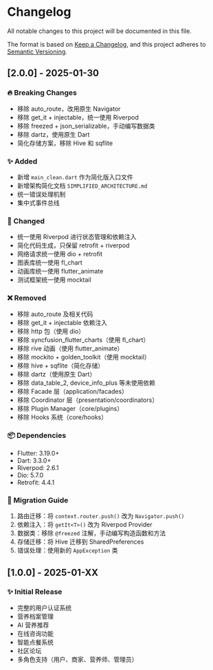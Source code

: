 # Changelog

All notable changes to this project will be documented in this file.

The format is based on [Keep a Changelog](https://keepachangelog.com/en/1.0.0/),
and this project adheres to [Semantic Versioning](https://semver.org/spec/v2.0.0.html).

## [2.0.0] - 2025-01-30

### 🔥 Breaking Changes
- 移除 auto_route，改用原生 Navigator
- 移除 get_it + injectable，统一使用 Riverpod
- 移除 freezed + json_serializable，手动编写数据类
- 移除 dartz，使用原生 Dart
- 简化存储方案，移除 Hive 和 sqflite

### ✨ Added
- 新增 `main_clean.dart` 作为简化版入口文件
- 新增架构简化文档 `SIMPLIFIED_ARCHITECTURE.md`
- 统一错误处理机制
- 集中式事件总线

### 🔧 Changed
- 统一使用 Riverpod 进行状态管理和依赖注入
- 简化代码生成，只保留 retrofit + riverpod
- 网络请求统一使用 dio + retrofit
- 图表库统一使用 fl_chart
- 动画库统一使用 flutter_animate
- 测试框架统一使用 mocktail

### ❌ Removed
- 移除 auto_route 及相关代码
- 移除 get_it + injectable 依赖注入
- 移除 http 包（使用 dio）
- 移除 syncfusion_flutter_charts（使用 fl_chart）
- 移除 rive 动画（使用 flutter_animate）
- 移除 mockito + golden_toolkit（使用 mocktail）
- 移除 hive + sqflite（简化存储）
- 移除 dartz（使用原生 Dart）
- 移除 data_table_2, device_info_plus 等未使用依赖
- 移除 Facade 层（application/facades）
- 移除 Coordinator 层（presentation/coordinators）
- 移除 Plugin Manager（core/plugins）
- 移除 Hooks 系统（core/hooks）

### 📦 Dependencies
- Flutter: 3.19.0+
- Dart: 3.3.0+
- Riverpod: 2.6.1
- Dio: 5.7.0
- Retrofit: 4.4.1

### 🎯 Migration Guide
1. 路由迁移：将 `context.router.push()` 改为 `Navigator.push()`
2. 依赖注入：将 `getIt<T>()` 改为 Riverpod Provider
3. 数据类：移除 `@freezed` 注解，手动编写构造函数和方法
4. 存储迁移：将 Hive 迁移到 SharedPreferences
5. 错误处理：使用新的 `AppException` 类

## [1.0.0] - 2025-01-XX

### ✨ Initial Release
- 完整的用户认证系统
- 营养档案管理
- AI 营养推荐
- 在线咨询功能
- 智能点餐系统
- 社区论坛
- 多角色支持（用户、商家、营养师、管理员）